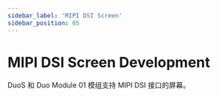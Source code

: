 ```yaml
---
sidebar_label: 'MIPI DSI Screen'
sidebar_position: 05
---
```


# MIPI DSI Screen Development

DuoS 和 Duo Module 01 模组支持 MIPI DSI 接口的屏幕。
